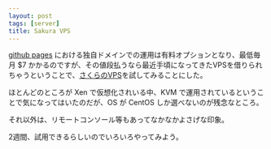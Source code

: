 ```yaml
---
layout: post
tags: [server]
title: Sakura VPS
---
```

[github pages](http://pages.github.com/) における独自ドメインでの運用は有料オプションとなり、最低毎月 $7 かかるのですが、その値段払うなら最近手頃になってきたVPSを借りられちゃうということで、[さくらのVPS](http://vps.sakura.ad.jp/)を試してみることにした。

ほとんどのところが Xen で仮想化されいる中、KVM で運用されているということで気になってはいたのだが、OS が CentOS しか選べないのが残念なところ。

それ以外は、リモートコンソール等もあってなかなかよさげな印象。

2週間、試用できるらしいのでいろいろやってみよう。
